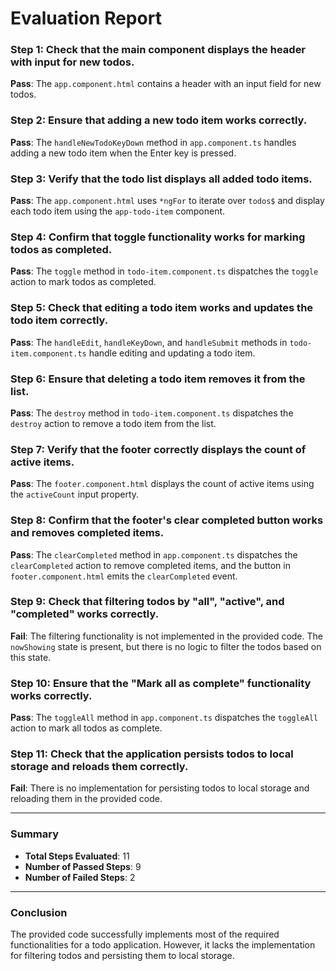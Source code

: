 # Evaluation Report

### Step 1: Check that the main component displays the header with input for new todos.
**Pass**: The `app.component.html` contains a header with an input field for new todos.

### Step 2: Ensure that adding a new todo item works correctly.
**Pass**: The `handleNewTodoKeyDown` method in `app.component.ts` handles adding a new todo item when the Enter key is pressed.

### Step 3: Verify that the todo list displays all added todo items.
**Pass**: The `app.component.html` uses `*ngFor` to iterate over `todos$` and display each todo item using the `app-todo-item` component.

### Step 4: Confirm that toggle functionality works for marking todos as completed.
**Pass**: The `toggle` method in `todo-item.component.ts` dispatches the `toggle` action to mark todos as completed.

### Step 5: Check that editing a todo item works and updates the todo item correctly.
**Pass**: The `handleEdit`, `handleKeyDown`, and `handleSubmit` methods in `todo-item.component.ts` handle editing and updating a todo item.

### Step 6: Ensure that deleting a todo item removes it from the list.
**Pass**: The `destroy` method in `todo-item.component.ts` dispatches the `destroy` action to remove a todo item from the list.

### Step 7: Verify that the footer correctly displays the count of active items.
**Pass**: The `footer.component.html` displays the count of active items using the `activeCount` input property.

### Step 8: Confirm that the footer's clear completed button works and removes completed items.
**Pass**: The `clearCompleted` method in `app.component.ts` dispatches the `clearCompleted` action to remove completed items, and the button in `footer.component.html` emits the `clearCompleted` event.

### Step 9: Check that filtering todos by "all", "active", and "completed" works correctly.
**Fail**: The filtering functionality is not implemented in the provided code. The `nowShowing` state is present, but there is no logic to filter the todos based on this state.

### Step 10: Ensure that the "Mark all as complete" functionality works correctly.
**Pass**: The `toggleAll` method in `app.component.ts` dispatches the `toggleAll` action to mark all todos as complete.

### Step 11: Check that the application persists todos to local storage and reloads them correctly.
**Fail**: There is no implementation for persisting todos to local storage and reloading them in the provided code.

---

### Summary
- **Total Steps Evaluated**: 11
- **Number of Passed Steps**: 9
- **Number of Failed Steps**: 2

---

### Conclusion
The provided code successfully implements most of the required functionalities for a todo application. However, it lacks the implementation for filtering todos and persisting them to local storage.